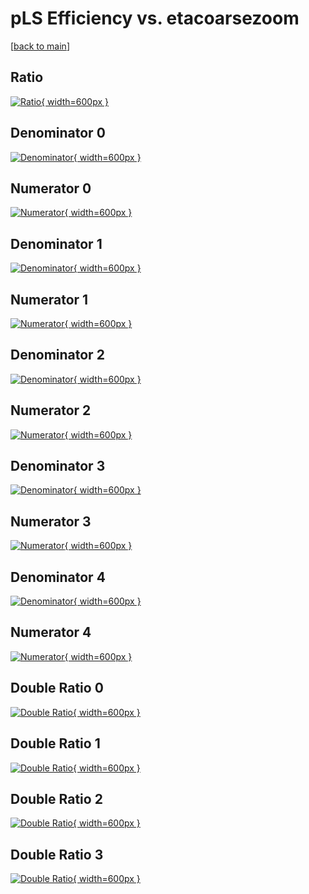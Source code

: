 # pLS Efficiency vs. etacoarsezoom

[[back to main](./)]



## Ratio

[![Ratio](../mtv/var/pLS_base_321_0_eff_etacoarsezoom.png){ width=600px }](../mtv/var/pLS_base_321_0_eff_etacoarsezoom.pdf)

## Denominator 0

[![Denominator](../mtv/den/pLS_base_321_0_eff_etacoarsezoom_den0.png){ width=600px }](../mtv/den/pLS_base_321_0_eff_etacoarsezoom_den0.pdf)

## Numerator 0

[![Numerator](../mtv/num/pLS_base_321_0_eff_etacoarsezoom_num0.png){ width=600px }](../mtv/num/pLS_base_321_0_eff_etacoarsezoom_num0.pdf)

## Denominator 1

[![Denominator](../mtv/den/pLS_base_321_0_eff_etacoarsezoom_den1.png){ width=600px }](../mtv/den/pLS_base_321_0_eff_etacoarsezoom_den1.pdf)

## Numerator 1

[![Numerator](../mtv/num/pLS_base_321_0_eff_etacoarsezoom_num1.png){ width=600px }](../mtv/num/pLS_base_321_0_eff_etacoarsezoom_num1.pdf)

## Denominator 2

[![Denominator](../mtv/den/pLS_base_321_0_eff_etacoarsezoom_den2.png){ width=600px }](../mtv/den/pLS_base_321_0_eff_etacoarsezoom_den2.pdf)

## Numerator 2

[![Numerator](../mtv/num/pLS_base_321_0_eff_etacoarsezoom_num2.png){ width=600px }](../mtv/num/pLS_base_321_0_eff_etacoarsezoom_num2.pdf)

## Denominator 3

[![Denominator](../mtv/den/pLS_base_321_0_eff_etacoarsezoom_den3.png){ width=600px }](../mtv/den/pLS_base_321_0_eff_etacoarsezoom_den3.pdf)

## Numerator 3

[![Numerator](../mtv/num/pLS_base_321_0_eff_etacoarsezoom_num3.png){ width=600px }](../mtv/num/pLS_base_321_0_eff_etacoarsezoom_num3.pdf)

## Denominator 4

[![Denominator](../mtv/den/pLS_base_321_0_eff_etacoarsezoom_den4.png){ width=600px }](../mtv/den/pLS_base_321_0_eff_etacoarsezoom_den4.pdf)

## Numerator 4

[![Numerator](../mtv/num/pLS_base_321_0_eff_etacoarsezoom_num4.png){ width=600px }](../mtv/num/pLS_base_321_0_eff_etacoarsezoom_num4.pdf)

## Double Ratio 0

[![Double Ratio](../mtv/ratio/pLS_base_321_0_eff_etacoarsezoom_ratio0.png){ width=600px }](../mtv/ratio/pLS_base_321_0_eff_etacoarsezoom_ratio0.pdf)

## Double Ratio 1

[![Double Ratio](../mtv/ratio/pLS_base_321_0_eff_etacoarsezoom_ratio1.png){ width=600px }](../mtv/ratio/pLS_base_321_0_eff_etacoarsezoom_ratio1.pdf)

## Double Ratio 2

[![Double Ratio](../mtv/ratio/pLS_base_321_0_eff_etacoarsezoom_ratio2.png){ width=600px }](../mtv/ratio/pLS_base_321_0_eff_etacoarsezoom_ratio2.pdf)

## Double Ratio 3

[![Double Ratio](../mtv/ratio/pLS_base_321_0_eff_etacoarsezoom_ratio3.png){ width=600px }](../mtv/ratio/pLS_base_321_0_eff_etacoarsezoom_ratio3.pdf)

